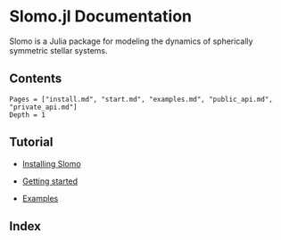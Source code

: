 # Slomo.jl Documentation

Slomo is a Julia package for modeling the dynamics of spherically symmetric stellar systems.

## Contents

```@contents
Pages = ["install.md", "start.md", "examples.md", "public_api.md", "private_api.md"]
Depth = 1
```

## Tutorial

* [Installing Slomo](@ref)

* [Getting started](@ref)

* [Examples](@ref)

## Index

```@index
```
